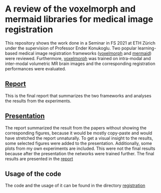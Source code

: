 # A review of the voxelmorph and mermaid libraries for medical image registration

This repository shows the work done in a Seminar in FS 2021 at ETH Zürich under the supervision of Professor Ender 
Konukoglu. Two popular learning-based medical image registration frameworks 
([voxelmorph](https://github.com/voxelmorph/voxelmorph) and 
[mermaid](https://github.com/uncbiag/registration)) were reviewed. Furthermore, 
[voxelmorph](https://github.com/voxelmorph/voxelmorph) was trained on intra-modal and inter-modal volumetric MR brain images 
and the corresponding registration performances were evaluated.

## [Report](report.pdf)

This is the final report that summarizes the two frameworks and analyses the results from the experiments.

## [Presentation](presentation.pdf)

The report summarized the result from the papers without showing the corresponding figures, because it would be 
mostly copy-paste and would have stretched the report unnaturally. To get a visual insight to the results, some 
selected figures were added to the presentation. Additionally, some plots from my own experiments are included. This 
were not the final results because after the presentation the networks were trained further. The final results are 
presented in the [report](report.pdf)

## Usage of the code

The code and the usage of it can be found in the directory [registration](registration/README.md)
